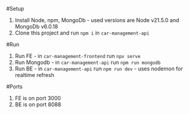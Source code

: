 #Setup

1. Install Node, npm, MongoDb - used versions are Node v21.5.0 and MongoDb v6.0.18
2. Clone this project and run `npm i` in `car-management-api`

#Run

1. Run FE - in `car-management-frontend` run `npx serve`
2. Run Mongodb - in `car-management-api` run `npm run mongodb`
3. Run BE - in `car-management-api` run `npm run dev` - uses nodemon for realtime refresh

#Ports

1. FE is on port 3000
2. BE is on port 8088
